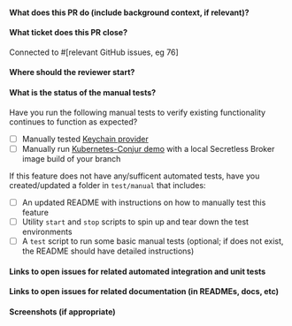#### What does this PR do (include background context, if relevant)?

#### What ticket does this PR close?
Connected to #[relevant GitHub issues, eg 76]

#### Where should the reviewer start?

#### What is the status of the manual tests?
Have you run the following manual tests to verify existing functionality continues to function as expected?
- [ ] Manually tested [Keychain provider](https://github.com/cyberark/secretless-broker/tree/master/test/providers/keychain)
- [ ] Manually run [Kubernetes-Conjur demo](https://github.com/conjurdemos/kubernetes-conjur-demo) with a local Secretless Broker image build of your branch

If this feature does not have any/sufficent automated tests, have you created/updated a folder in `test/manual` that includes:
- [ ] An updated README with instructions on how to manually test this feature
- [ ] Utility `start` and `stop` scripts to spin up and tear down the test environments
- [ ] A `test` script to run some basic manual tests (optional; if does not exist, the README should have detailed instructions)

#### Links to open issues for related automated integration and unit tests

#### Links to open issues for related documentation (in READMEs, docs, etc)

#### Screenshots (if appropriate)
